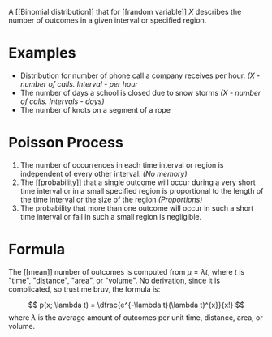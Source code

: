 A [[Binomial distribution]] that for [[random variable]] $X$ describes the number of outcomes in a given interval or specified region.
# Examples
- Distribution for number of phone call a company receives per hour. *($X$ - number of calls. Interval - per hour*
- The number of days a school is closed due to snow storms *($X$ - number of calls. Intervals - days)*
- The number of knots on a segment of a rope
# Poisson Process
1. The number of occurrences in each time interval or region is independent of every other interval. *(No memory)*
2. The [[probability]] that a single outcome will occur during a very short time interval or in a small specified region is proportional to the length of the time interval or the size of the region *(Proportions)*
3. The probability that more than one outcome will occur in such a short time interval or fall in such a small region is negligible.
# Formula
The [[mean]] number of outcomes is computed from $\mu = \lambda t$, where $t$ is "time", "distance", "area", or "volume". No derivation, since it is complicated, so trust me bruv, the formula is: 

$$
p(x; \lambda t) = \dfrac{e^{-\lambda t}(\lambda t)^{x}}{x!}
$$
where $\lambda$ is the average amount of outcomes per unit time, distance, area, or volume.